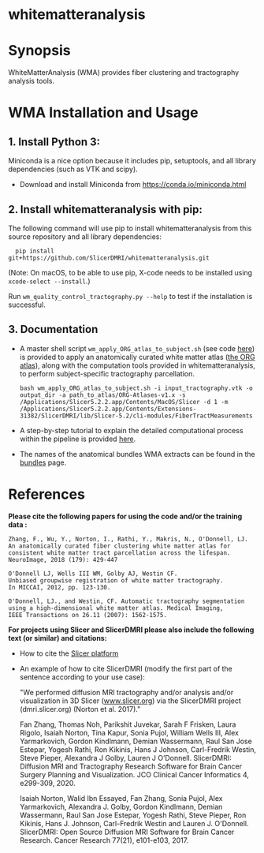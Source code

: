 whitematteranalysis
===================

# Synopsis

WhiteMatterAnalysis (WMA) provides fiber clustering and tractography analysis tools.

# WMA Installation and Usage
## 1. Install Python 3:

Miniconda is a nice option because it includes pip, setuptools, and all library dependencies (such as VTK and scipy).

  - Download and install Miniconda from https://conda.io/miniconda.html

## 2. Install whitematteranalysis with pip:

The following command will use pip to install whitematteranalysis from this source repository and all library dependencies:

      pip install git+https://github.com/SlicerDMRI/whitematteranalysis.git


  (Note: On macOS, to be able to use pip, X-code needs to be installed using `xcode-select --install`.)

Run `wm_quality_control_tractography.py --help` to test if the installation is successful.

## 3. Documentation

* A master shell script ```wm_apply_ORG_atlas_to_subject.sh``` (see code [here](https://github.com/SlicerDMRI/whitematteranalysis/blob/73a7948751f49d9fda8ec84fb5caeecaeeb92621/bin/wm_apply_ORG_atlas_to_subject.sh#L1-L40)) is provided to apply an anatomically curated white matter atlas ([the ORG atlas](http://dmri.slicer.org/atlases/)), along with the computation tools provided in whitematteranalysis, to perform subject-specific tractography parcellation.

    ```bash wm_apply_ORG_atlas_to_subject.sh -i input_tractography.vtk -o output_dir -a path_to_atlas/ORG-Atlases-v1.x -s /Applications/Slicer5.2.2.app/Contents/MacOS/Slicer -d 1 -m /Applications/Slicer5.2.2.app/Contents/Extensions-31382/SlicerDMRI/lib/Slicer-5.2/cli-modules/FiberTractMeasurements```

* A step-by-step tutorial to explain the detailed computational process within the pipeline is provided [here](https://github.com/SlicerDMRI/whitematteranalysis/blob/master/doc/subject-specific-tractography-parcellation.md).

* The names of the anatomical bundles WMA extracts can be found in the [bundles](doc/bundles.md) page.

# References

**Please cite the following papers for using the code and/or the training data :**
 
    Zhang, F., Wu, Y., Norton, I., Rathi, Y., Makris, N., O'Donnell, LJ. 
    An anatomically curated fiber clustering white matter atlas for consistent white matter tract parcellation across the lifespan. 
    NeuroImage, 2018 (179): 429-447

    O'Donnell LJ, Wells III WM, Golby AJ, Westin CF. 
    Unbiased groupwise registration of white matter tractography.
    In MICCAI, 2012, pp. 123-130.

    O'Donnell, LJ., and Westin, CF. Automatic tractography segmentation
    using a high-dimensional white matter atlas. Medical Imaging,
    IEEE Transactions on 26.11 (2007): 1562-1575.

**For projects using Slicer and SlicerDMRI please also include the following text (or similar) and citations:**

* How to cite the [Slicer platform](http://wiki.slicer.org/slicerWiki/index.php/CitingSlicer)
* An example of how to cite SlicerDMRI (modify the first part of the sentence according to your use case):

    "We performed diffusion MRI tractography and/or analysis and/or visualization in 3D Slicer (www.slicer.org) via the SlicerDMRI project (dmri.slicer.org) (Norton et al. 2017)."
    
    Fan Zhang, Thomas Noh, Parikshit Juvekar, Sarah F Frisken, Laura Rigolo, Isaiah Norton, Tina Kapur, Sonia Pujol, William Wells III, Alex Yarmarkovich, Gordon Kindlmann, Demian Wassermann, Raul San Jose Estepar, Yogesh Rathi, Ron Kikinis, Hans J Johnson, Carl-Fredrik Westin, Steve Pieper, Alexandra J Golby, Lauren J O’Donnell. 
    SlicerDMRI: Diffusion MRI and Tractography Research Software for Brain Cancer Surgery Planning and Visualization. 
    JCO Clinical Cancer Informatics 4, e299-309, 2020.

    Isaiah Norton, Walid Ibn Essayed, Fan Zhang, Sonia Pujol, Alex Yarmarkovich, Alexandra J. Golby, Gordon Kindlmann, Demian Wassermann, Raul San Jose Estepar, Yogesh Rathi, Steve Pieper, Ron Kikinis, Hans J. Johnson, Carl-Fredrik Westin and Lauren J. O'Donnell. 
    SlicerDMRI: Open Source Diffusion MRI Software for Brain Cancer Research. Cancer Research 77(21), e101-e103, 2017.
